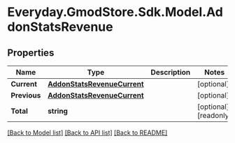 # Everyday.GmodStore.Sdk.Model.AddonStatsRevenue

## Properties

Name | Type | Description | Notes
------------ | ------------- | ------------- | -------------
**Current** | [**AddonStatsRevenueCurrent**](AddonStatsRevenueCurrent.md) |  | [optional] 
**Previous** | [**AddonStatsRevenueCurrent**](AddonStatsRevenueCurrent.md) |  | [optional] 
**Total** | **string** |  | [optional] [readonly] 

[[Back to Model list]](../README.md#documentation-for-models) [[Back to API list]](../README.md#documentation-for-api-endpoints) [[Back to README]](../README.md)

